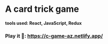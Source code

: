 # A card trick game
#### tools used: React, JavaScript, Redux
### Play it 🚀: https://c-game-az.netlify.app/

